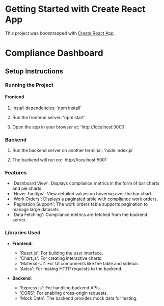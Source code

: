 # Getting Started with Create React App

This project was bootstrapped with [Create React App](https://github.com/facebook/create-react-app).

# Compliance Dashboard

## Setup Instructions

### Running the Project

#### Frontend

1. Install dependencies:
   'npm install'

2. Run the frontend server:
   'npm start'

3. Open the app in your browser at:
   'http://localhost:3000'


### Backend

1. Run the backend server on another terminal:
   'node index.js'

2. The backend will run on:
   'http://localhost:5001'

### Features

- 'Dashboard View': Displays compliance metrics in the form of bar charts and pie charts.
- 'Hover Tooltips': View detailed values on hovering over the bar chart.
- 'Work Orders': Displays a paginated table with compliance work orders.
- 'Pagination Support': The work orders table supports pagination to manage large datasets.
- 'Data Fetching': Compliance metrics are fetched from the backend server.

### Libraries Used

- **Frontend**:
  - 'React.js': For building the user interface.
  - 'Chart.js': For creating interactive charts.
  - 'Material-UI': For UI components like the table and sidebar.
  - 'Axios': For making HTTP requests to the backend.

- **Backend**:
  - 'Express.js': For handling backend APIs.
  - 'CORS': For enabling cross-origin requests.
  - 'Mock Data': The backend provides mock data for testing.